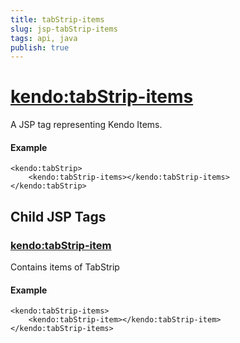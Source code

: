 ```yaml
---
title: tabStrip-items
slug: jsp-tabStrip-items
tags: api, java
publish: true
---
```


# <kendo:tabStrip-items>
A JSP tag representing Kendo Items.

#### Example
    <kendo:tabStrip>
        <kendo:tabStrip-items></kendo:tabStrip-items>
    </kendo:tabStrip>


## Child JSP Tags

### [<kendo:tabStrip-item>](/api/wrappers/jsp/tabstrip/item)

Contains items of TabStrip

#### Example

    <kendo:tabStrip-items>
        <kendo:tabStrip-item></kendo:tabStrip-item>
    </kendo:tabStrip-items>
 
